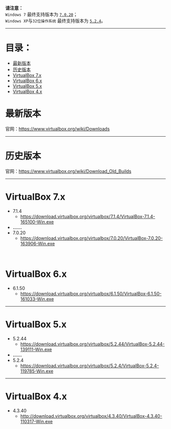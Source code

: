 **请注意：**  
`Windows 7` 最终支持版本为 [`7.0.20`](#virtualbox-7)；  
`Windows XP`与`32位操作系统` 最终支持版本为 [`5.2.4`](#virtualbox-5)。

<hr>

# 目录：
* [最新版本](#最新版本)
* [历史版本](#历史版本)
* [VirtualBox 7.x](#virtualbox-7.x)
* [VirtualBox 6.x](#virtualbox-6.x)
* [VirtualBox 5.x](#virtualbox-5.x)
* [VirtualBox 4.x](#virtualbox-4.x)

# 最新版本
官网：https://www.virtualbox.org/wiki/Downloads

<hr>

# 历史版本
官网：https://www.virtualbox.org/wiki/Download_Old_Builds

<hr>

# VirtualBox 7.x

* 7.1.4
	* https://download.virtualbox.org/virtualbox/7.1.4/VirtualBox-7.1.4-165100-Win.exe
* **……**
* 7.0.20
	* https://download.virtualbox.org/virtualbox/7.0.20/VirtualBox-7.0.20-163906-Win.exe

<br>

# VirtualBox 6.x

* 6.1.50
	* https://download.virtualbox.org/virtualbox/6.1.50/VirtualBox-6.1.50-161033-Win.exe
	
<hr>

# VirtualBox 5.x

* 5.2.44
	* https://download.virtualbox.org/virtualbox/5.2.44/VirtualBox-5.2.44-139111-Win.exe
* **……**
* 5.2.4
	* https://download.virtualbox.org/virtualbox/5.2.4/VirtualBox-5.2.4-119785-Win.exe

<hr>

# VirtualBox 4.x

* 4.3.40
	* http://download.virtualbox.org/virtualbox/4.3.40/VirtualBox-4.3.40-110317-Win.exe